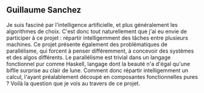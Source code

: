 Guillaume Sanchez
-----------------

Je suis fasciné par l'intelligence artificielle, et plus généralement les
algorithmes de choix. C'est donc tout naturellement que j'ai eu envie de
participer à ce projet : répartir intelligemment des tâches entre plusieurs
machines. Ce projet présente également des problématiques de parallélisme, qui
forcent à penser différemment, à concevoir des systèmes et des algos
différents. Le parallélisme est trivial dans un langage fonctionnel pur comme
Haskell, langage dont la beauté n'a d'égal qu'une biflle surprise au clair de
lune. Comment donc répartir intelligemment un calcul, l'ayant préalablement
découpé en composantes fonctionnelles pures ? Voilà la question que je vois au
travers de ce projet.

